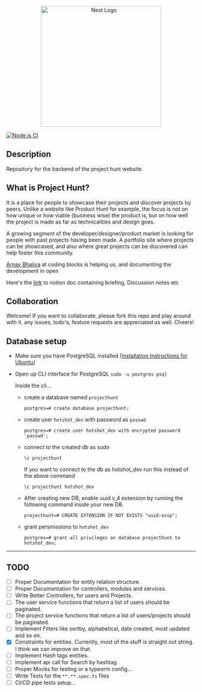 <p align="center">
  <a href="http://nestjs.com/" target="blank"><img src="https://nestjs.com/img/logo_text.svg" width="320" alt="Nest Logo" /></a>
</p>

[![Node.js CI](https://github.com/amitchaudhari9121/project-hunt/actions/workflows/node.js.yml/badge.svg?branch=master)](https://github.com/amitchaudhari9121/project-hunt/actions/workflows/node.js.yml)

## Description

Repository for the backend of the project hunt website.

## What is Project Hunt?

It is a place for people to showcase their projects and discover projects by peers. Unlike a website like Product Hunt for example, the focus is not on how unique or how viable (business wise) the product is, but on how well the project is made as far as technicalities and design goes.

A growing segment of the developer/designer/product market is looking for people with past projects having been made. A portfolio site where projects can be showcased, and also where great projects can be discovered can help foster this community.

[Arnav Bhaiiya](https://github.com/championswimmer) at coding blocks is helping us, and documenting the development in open

Here's the [link](https://www.notion.so/myproject-page-f753fd0a6cb24ce19ff01e1d96d75af0) to notion doc containing briefing, Discussion notes etc

## Collaboration

Welcome! If you want to collaborate, please fork this repo and play around with it. any issues, todo's, feature requests are appreciated as well. Cheers!

## Database setup

- Make sure you have PostgreSQL installed ([Installation Instructions for Ubuntu](https://www.digitalocean.com/community/tutorials/how-to-install-and-use-postgresql-on-ubuntu-18-04))
- Open up CLI interface for PostgreSQL
  `sudo -u postgres psql`

  Inside the cli...

  - create a database named `projecthunt`

    `postgres=# create database projecthunt;`

  - create user `hotshot_dev` with password as `passwd`

    `postgres=# create user hotshot_dev with encrypted password 'passwd';`

  - connect to the created db as sudo

    `\c projecthunt`

    If you want to connect to the db as hotshot_dev run this instead of the above command

    `\c projecthunt hotshot_dev`

  - After creating new DB, enable uuid v_4 extension by running the following command inside your new DB.

    `projecthunt=# CREATE EXTENSION IF NOT EXISTS "uuid-ossp";`

  - grant persmissions to `hotshot_dev`

    `postgres=# grant all privileges on database projecthunt to hotshot_dev;`

---

## TODO

- [ ] Proper Documentation for entity relation structure.
- [ ] Proper Documentation for controllers, modules and services.
- [ ] Write Better Controllers, for users and Projects.
- [ ] The user service functions that return a list of users should be paginated.
- [ ] The project service functions that return a list of users/projects should be paginated.
- [ ] Implement Filters like sortby, alphabetical, date created, most updated and so on.
- [x] Constraints for entities. Currently, most of the stuff is straight out string. I think we can improve on that.
- [ ] Implement Hash tags entities.
- [ ] Implement api call for Search by hashtag.
- [ ] Proper Mocks for testing or a typeorm config...
- [ ] Write Tests for the `**.**.spec.ts` files
- [ ] CI/CD pipe tests setup...
